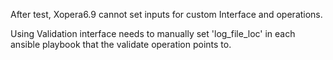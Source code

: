 After test, Xopera6.9 cannot set inputs for custom Interface and operations.

Using Validation interface needs to manually set 'log_file_loc' in each ansible playbook that the validate operation points to.